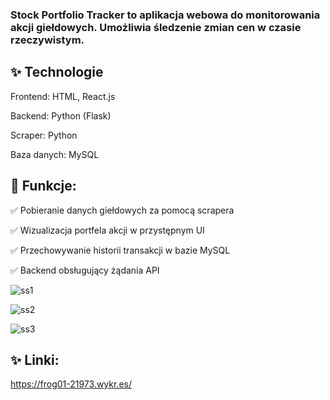 ### Stock Portfolio Tracker to aplikacja webowa do monitorowania akcji giełdowych. Umożliwia śledzenie zmian cen w czasie rzeczywistym.

## ✨ Technologie
Frontend: HTML, React.js

Backend: Python (Flask)

Scraper: Python 

Baza danych: MySQL

## 🔧 Funkcje:

✅ Pobieranie danych giełdowych za pomocą scrapera

✅ Wizualizacja portfela akcji w przystępnym UI

✅ Przechowywanie historii transakcji w bazie MySQL

✅ Backend obsługujący żądania API

![ss1](https://github.com/user-attachments/assets/4715b475-ae68-497d-8151-04048ef6a6c7)

![ss2](https://github.com/user-attachments/assets/c8792141-dacd-4efb-ae55-8fc5feb1d63d)

![ss3](https://github.com/user-attachments/assets/e41d6c6b-0d94-4de5-8a47-c39a86241db8)

## ✨ Linki:

https://frog01-21973.wykr.es/
